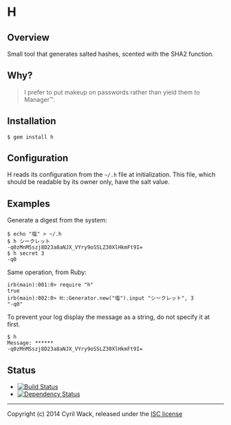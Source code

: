 # H

## Overview

Small tool that generates salted hashes, scented with the SHA2 function.

## Why?

> I prefer to put makeup on passwords rather than yield them to Manager™.

## Installation

    $ gem install h

## Configuration

H reads its configuration from the `~/.h` file at initialization.  This file, which should be readable by its owner only, have the salt value.

## Examples

Generate a digest from the system:

    $ echo "塩" > ~/.h
    $ h シークレット
    -q0zMnMSszj8D23a8aNJX_VYry9oSSLZ30XlHkmFt9I=
    $ h secret 3
    -q0

Same operation, from Ruby:

    irb(main):001:0> require "h"
    true
    irb(main):002:0> H::Generator.new("塩").input "シークレット", 3
    "-q0"

To prevent your log display the message as a string, do not specify it at first.

    $ h
    Message: ******
    -q0zMnMSszj8D23a8aNJX_VYry9oSSLZ30XlHkmFt9I=

## Status

* [![Build Status](https://secure.travis-ci.org/cyril/h.rb.png)](//travis-ci.org/cyril/h.rb)
* [![Dependency Status](https://gemnasium.com/cyril/h.rb.svg)](//gemnasium.com/cyril/h.rb)

* * *

Copyright (c) 2014 Cyril Wack, released under the [ISC license](LICENSE.md)
